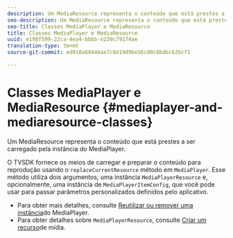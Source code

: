 ```yaml
---
description: Um MediaResource representa o conteúdo que está prestes a ser carregado pela instância do MediaPlayer.
seo-description: Um MediaResource representa o conteúdo que está prestes a ser carregado pela instância do MediaPlayer.
seo-title: Classes MediaPlayer e MediaResource
title: Classes MediaPlayer e MediaResource
uuid: e198f599-22ca-4ea4-bbbb-e239c79174ae
translation-type: tm+mt
source-git-commit: ed910a60440ae7c0d19d9be56c80c8bdbc62bcf1

---
```



# Classes MediaPlayer e MediaResource {#mediaplayer-and-mediaresource-classes}

Um MediaResource representa o conteúdo que está prestes a ser carregado pela instância do MediaPlayer.

<!--<a id="section_431AB7221E0249BF949EC72EEB9B428A"></a>-->

O TVSDK fornece os meios de carregar e preparar o conteúdo para reprodução usando o `replaceCurrentResource` método em `MediaPlayer`. Esse método utiliza dois argumentos, uma instância `MediaPlayerResource` e, opcionalmente, uma instância de `MediaPlayerItemConfig`, que você pode usar para passar parâmetros personalizados definidos pelo aplicativo.

* Para obter mais detalhes, consulte [Reutilizar ou remover uma instância](../../../../tvsdk-3x-android-prog/android-3x-content-playback-options-android2/mediaplayerobjects-working-with/android-3x-mediaplayer-reuse-or-remove.md)do MediaPlayer.
* Para obter detalhes sobre `MediaPlayerResource`, consulte [Criar um recurso](../../../../tvsdk-3x-android-prog/android-3x-content-playback-options-android2/mediaplayer-initialize-for-video/android-3x-media-resource-create.md)de mídia.